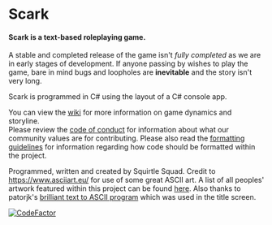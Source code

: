 # Scark
#### Scark is a text-based roleplaying game.

A stable and completed release of the game isn't _fully completed_ as we are in early stages of development. If anyone passing by wishes to play the game, bare in mind bugs and loopholes are **inevitable** and the story isn't very long.

Scark is programmed in C# using the layout of a C# console app.

You can view the [wiki](https://github.com/SquirtleSquadProgramming/ScarkSource/wiki) for more information on game dynamics and storyline.<br>
Please review the [code of conduct](https://github.com/SquirtleSquadProgramming/ScarkSource/blob/master/CODE_OF_CONDUCT.md) for information about what our community values are for contributing.
Please also read the [formatting guidelines](https://github.com/SquirtleSquadProgramming/ScarkSource/blob/master/FORMATTING_GUIDELINES.md) for information regarding how code should be formatted within the project.

Programmed, written and created by Squirtle Squad.
Credit to https://www.asciiart.eu/ for use of some great ASCII art. A list of all peoples' artwork featured within this project can be found [here](https://github.com/SquirtleSquadProgramming/ScarkSource/blob/master/ACKNOWLEDGEMENTS.md).
Also thanks to patorjk's [brilliant text to ASCII program](http://patorjk.com/software/taag/) which was used in the title screen.

[![CodeFactor](https://www.codefactor.io/repository/github/squirtlesquadprogramming/scarksource/badge)](https://www.codefactor.io/repository/github/squirtlesquadprogramming/scarksource)
